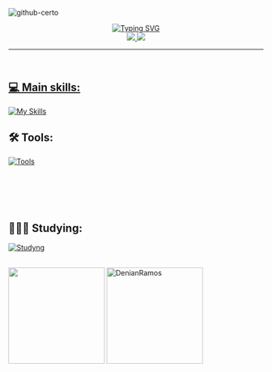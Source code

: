 

![github-certo](https://github.com/DenianRamos/DenianRamos/assets/95594927/8f0107dd-65f3-4cce-b37e-f677844bd33b)


<div align="center">  
<a href="https://git.io/typing-svg"><img src="https://readme-typing-svg.herokuapp.com?font=Jet+Brains+Mono&size=25&duration=2700&pause=1000&color=F7F7F7&random=false&width=840&height=130&lines=Not+knowing+it+was+impossible%2C+he+went+out+there+and+did+it." alt="Typing SVG" /></a>
</div>



<div align="center">  
<a href="https://www.instagram.com/denianxdd/" target="_blank"><img src="https://img.shields.io/badge/-Instagram-EC2E2C?style=for-the-badge&logo=instagram&logoColor=white"</a>
<a href="https://www.linkedin.com/in/denian-soares-ramos/" target="_blank"><img src="https://img.shields.io/badge/-LinkedIn-0961B8?style=for-the-badge&logo=linkedin&logoColor=white"</a>
</div>

---
<br/>
  
## 💻 Main skills:
[![My Skills](https://skillicons.dev/icons?i=ts,dotnet,cs,java,py,js,html,css,spring,bootstrap)](https://skillicons.dev)

## 🛠️ Tools:
[![Tools](https://skillicons.dev/icons?i=vscode,visualstudio,git,windows,linux,ae,rider,figma,ps,pr,powershell)](https://skillicons.dev)
</br>
<br>
</br>

<br>
</br>

## 👩🏻‍💻 Studying:
[![Studyng](https://skillicons.dev/icons?i=rust,azure,gcp,go,linux,lua,vue,mysql)](https://skillicons.dev)

<br/>

<div align="left">
  <img height=190 align="center" src="https://github-readme-stats.vercel.app/api/top-langs?username=DenianRamos&theme=gotham&layout=compact&langs_count=8&card_width=320" />
  <img height="190" align="center" src="https://github-readme-streak-stats.herokuapp.com/?user=DenianRamos&theme=gotham&hide_border=false" alt="DenianRamos">
</div>

<br/>

<!-- <img width=100% src="https://capsule-render.vercel.app/api?type=waving&color=008036&height=120&section=footer"/> -->
